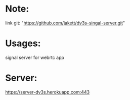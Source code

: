 # Note:
link git: "https://github.com/jakett/dv3s-singal-server.git"

# Usages:
signal server for webrtc app

# Server:
https://server-dv3s.herokuapp.com:443